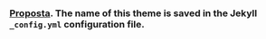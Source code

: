 ### [Proposta](https://wanderdasouza.github.io/mac0499/Proposta.pdf). The name of this theme is saved in the Jekyll `_config.yml` configuration file.

